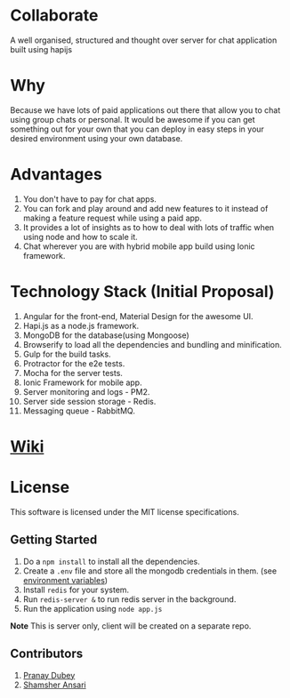 Collaborate
=========

A well organised, structured and thought over server for chat application built using hapijs

# Why

Because we have lots of paid applications out there that allow you to chat using group chats or personal. It would be awesome if you can get something out for your own that you can deploy in easy steps in your desired environment using your own database.

# Advantages

1. You don't have to pay for chat apps.
2. You can fork and play around and add new features to it instead of making a feature request while using a paid app.
3. It provides a lot of insights as to how to deal with lots of traffic when using node and how to scale it.
4. Chat wherever you are with hybrid mobile app build using Ionic framework.

# Technology Stack (Initial Proposal)

1. Angular for the front-end, Material Design for the awesome UI.
2. Hapi.js as a node.js framework.
3. MongoDB for the database(using Mongoose)
4. Browserify to load all the dependencies and bundling and minification.
5. Gulp for the build tasks.
6. Protractor for the e2e tests. 
7. Mocha for the server tests.
8. Ionic Framework for mobile app.
9. Server monitoring and logs - PM2.
10. Server side session storage - Redis.
11. Messaging queue - RabbitMQ.

# [Wiki](https://github.com/Pranay92/lets-chat/wiki)

# License

This software is licensed under the MIT license specifications.

## Getting Started

1. Do a ````npm install```` to install all the dependencies.
2. Create a ````.env```` file and store all the mongodb credentials in them. (see [environment variables](https://github.com/Pranay92/collaborate/wiki/Environment-variables))
3. Install `redis` for your system.
4. Run `redis-server &` to run redis server in the background.
5. Run the application using ````node app.js````


**Note** This is server only, client will be created on a separate repo.

## Contributors

1. [Pranay Dubey](https://github.com/Pranay92)
2. [Shamsher Ansari](https://github.com/Shamsher31)
